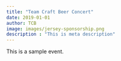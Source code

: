 ```yaml
---
title: "Team Craft Beer Concert"
date: 2019-01-01
author: TCB
image: images/jersey-sponsorship.png
description : "This is meta description"
---
```


This is a sample event.